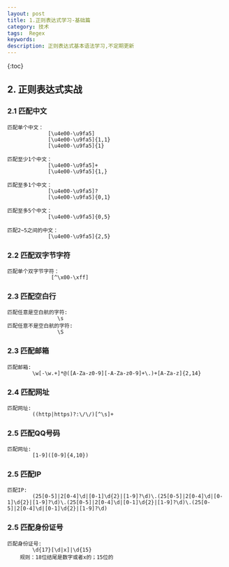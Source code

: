 ```yaml
---
layout: post
title: 1.正则表达式学习-基础篇
category: 技术
tags:  Regex
keywords: 
description: 正则表达式基本语法学习,不定期更新
---
```


{:toc}


## 2. 正则表达式实战


### 2.1 匹配中文

	匹配单个中文：
				 [\u4e00-\u9fa5] 
	             [\u4e00-\u9fa5]{1,1}
				 [\u4e00-\u9fa5]{1}
				 
	匹配至少1个中文：
				 [\u4e00-\u9fa5]+ 
				 [\u4e00-\u9fa5]{1,}
				 
	匹配至多1个中文：
				 [\u4e00-\u9fa5]?
				 [\u4e00-\u9fa5]{0,1}
				 
	匹配至多5个中文：
				 [\u4e00-\u9fa5]{0,5}
	
	匹配2~5之间的中文：
				 [\u4e00-\u9fa5]{2,5}
				
	

### 2.2 匹配双字节字符

	匹配单个双字节字符：
				  [^\x00-\xff]
				  

### 2.3 匹配空白行

	匹配任意是空白航的字符:
					\s
	匹配任意不是空白航的字符:
					\S
					


### 2.3 匹配邮箱

	匹配邮箱:
			\w[-\w.+]*@([A-Za-z0-9][-A-Za-z0-9]+\.)+[A-Za-z]{2,14}

### 2.4 匹配网址

	匹配网址:
			((http|https)?:\/\/)[^\s]+
					


### 2.5 匹配QQ号码

	匹配网址:
			[1-9]([0-9]{4,10})
					


### 2.5 匹配IP

	匹配IP:
			(25[0-5]|2[0-4]\d|[0-1]\d{2}|[1-9]?\d)\.(25[0-5]|2[0-4]\d|[0-1]\d{2}|[1-9]?\d)\.(25[0-5]|2[0-4]\d|[0-1]\d{2}|[1-9]?\d)\.(25[0-5]|2[0-4]\d|[0-1]\d{2}|[1-9]?\d)
					


### 2.5 匹配身份证号

	匹配身份证号:
			\d{17}[\d|x]|\d{15}
		规则：18位结尾是数字或者x的；15位的		
					





















